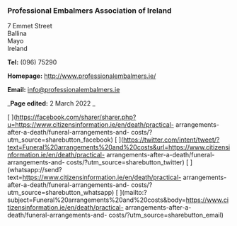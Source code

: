 ###  Professional Embalmers Association of Ireland

7 Emmet Street  
Ballina  
Mayo  
Ireland

**Tel:** (096) 75290

**Homepage:** [ http://www.professionalembalmers.ie/
](http://www.professionalembalmers.ie/)

**Email:** [ info@professionalembalmers.ie
](mailto:info@professionalembalmers.ie)

_**Page edited:** 2 March 2022 _

[
](https://facebook.com/sharer/sharer.php?u=https://www.citizensinformation.ie/en/death/practical-
arrangements-after-a-death/funeral-arrangements-and-
costs/?utm_source=sharebutton_facebook) [
](https://twitter.com/intent/tweet/?text=Funeral%20arrangements%20and%20costs&url=https://www.citizensinformation.ie/en/death/practical-
arrangements-after-a-death/funeral-arrangements-and-
costs/?utm_source=sharebutton_twitter) [
](whatsapp://send?text=https://www.citizensinformation.ie/en/death/practical-
arrangements-after-a-death/funeral-arrangements-and-
costs/?utm_source=sharebutton_whatsapp) [
](mailto:?subject=Funeral%20arrangements%20and%20costs&body=https://www.citizensinformation.ie/en/death/practical-
arrangements-after-a-death/funeral-arrangements-and-
costs/?utm_source=sharebutton_email) [ ](javascript:void\(0\))
